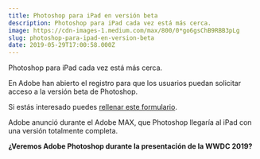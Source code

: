 ```yaml
---
title: Photoshop para iPad en versión beta
description: Photoshop para iPad cada vez está más cerca.
image: https://cdn-images-1.medium.com/max/800/0*go6gsChB9RBB3pLg
slug: photoshop-para-ipad-en-version-beta
date: 2019-05-29T17:00:58.000Z
---
```



Photoshop para iPad cada vez está más cerca.

En Adobe han abierto el registro para que los usuarios puedan solicitar acceso a la versión beta de Photoshop.

Si estás interesado puedes [rellenar este formulario](https://docs.google.com/forms/d/e/1FAIpQLScHin37Spfx_z2tccY2YXHgR6icqifhZ5nfAVhhMEBz6sOaDA/viewform).

Adobe anunció durante el Adobe MAX, que Photoshop llegaría al iPad con una versión totalmente completa.

**¿Veremos Adobe Photoshop durante la presentación de la WWDC 2019?**
